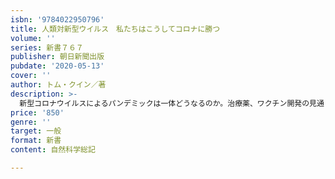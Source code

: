 ```yaml
---
isbn: '9784022950796'
title: 人類対新型ウイルス　私たちはこうしてコロナに勝つ
volume: ''
series: 新書７６７
publisher: 朝日新聞出版
pubdate: '2020-05-13'
cover: ''
author: トム・クイン／著
description: >-
  新型コロナウイルスによるパンデミックは一体どうなるのか。治療薬、ワクチン開発の見通しは？集団抗体は？人類は有史以来、未知のウイルスとの戦いを繰り返してきた。１世紀前のスペイン風邪では世界中で５０００万人以上の死者を出したとも。英国人ジャーナリスト・社会史家の著者は近代以降のウイルスとの攻防をつぶさに検証し、今日のパンデミックを予想していた。本書は「予言の書」として再刊が待たれていた。人類は、このパンデミックにどう勝つのかを示す。さらに日本語版補遺として、医療ジャーナリスト、塚﨑朝子氏が新型コロナウイルスの正体、治療薬アビガン、ワクチンの可能性などの最新情報を寄稿している。目次より　序　伝染病の始まり／第１章　ウイルスとは何か／第２章　迷信の時代―古代～17世紀／第３章　理性の時代ー18世紀／第４章　狭まりゆく世界―19紀／第５章　世界最悪のパンデミック―１０１８年「スペイン風邪」／第６章　嵐の後／第７章　変異する敵―１９５７年「アジア風邪」と１９６８年「香港風邪」／第８章　種の壁を越えるウイルス―鳥インフルエンザ／第９章　治療法を求めて／補章　新型コロナに立ち向かう　塚﨑朝子
price: '850'
genre: ''
target: 一般
format: 新書
content: 自然科学総記

---
```

